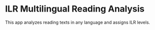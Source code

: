 # ILR Multilingual Reading Analysis
This app analyzes reading texts in any language and assigns ILR levels.